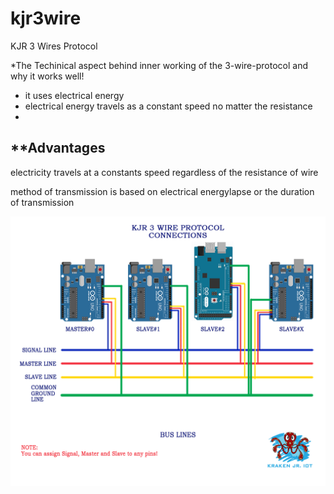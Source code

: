 # kjr3wire

 KJR 3 Wires Protocol 
 
 *The Techinical aspect behind inner working of the 3-wire-protocol and why it works well!
 - it uses electrical energy
 - electrical energy travels as a constant speed no matter the resistance
 - 
 
 **Advantages
 -
 
 electricity travels at a constants speed regardless of the resistance of wire
 
 method of transmission is based on electrical energylapse or the duration of transmission
 
 <img src="https://github.com/krakenjriot/KJR_3-Wire_Protocol/blob/master/sample_layout_connections.png" width=800 />  
 
 

